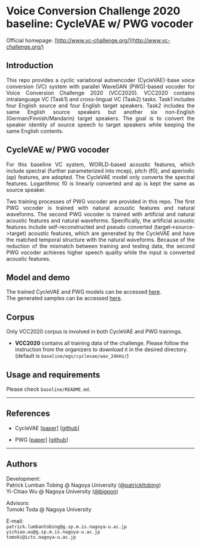 # Voice Conversion Challenge 2020 baseline: CycleVAE w/ PWG vocoder

Official homepage: [http://www.vc-challenge.org/](http://www.vc-challenge.org/)

## Introduction

<p align="justify"> 
This repo provides a cyclic variational autoencoder (CycleVAE)-base voice conversion (VC) system with parallel WaveGAN (PWG)-based vocoder for Voice Conversion Challenge 2020 (VCC2020). VCC2020 contains intralanguage VC (Task1) and cross-lingual VC (Task2) tasks. Task1 includes four English source and four English target speakers. Task2 includes the same English source speakers but another six non-English (German/Finnish/Mandarin) target speakers. The goal is to convert the speaker identity of source speech to target speakers while keeping the same English contents. 
</p>

## CycleVAE w/ PWG vocoder

<p align="justify"> 
For this baseline VC system, WORLD-based acoustic features, which include spectral (further parameterized into mcep), pitch (f0), and aperiodic (ap) features, are adopted. The CycleVAE model only converts the spectral features. Logarithmic f0 is linearly converted and ap is kept the same as source speaker. 
</p>

<p align="justify"> 
Two training processes of PWG vocoder are provided in this repo. The first PWG vocoder is trained with natural acoustic features and natural waveforms. The second PWG vocoder is trained with artificial and natural acoustic features and natural waveforms. Specifically, the artificial acoustic features include self-reconstructed and pseudo converted (target->source->target) acoustic features, which are generated by the CycleVAE and have the matched temporal structure with the natural waveforms. Because of the reduction of the mismatch between training and testing data, the second PWG vocoder achieves higher speech quality while the input is converted acoustic features.
</p>  

## Model and demo 

The trained CycleVAE and PWG models can be accessed [here](https://drive.google.com/drive/folders/1OLdzE6rX_UBtlyUh0XDVCbz28xPFcpxz?usp=sharing).  
The generated samples can be accessed [here](https://drive.google.com/drive/folders/1DD7IVLDCPHi7S8flgLvzx-YPCR7GACzV?usp=sharing).


## Corpus

Only VCC2020 corpus is involved in both CycleVAE and PWG trainings.

- **VCC2020** contains all training data of the challenge. Please follow the instruction from the organizers to download it in the desired directory. (default is `baseline/egs/cyclevae/wav_24kHz/`)

## Usage and requirements

Please check `baseline/README.md`.


---
## References

* CycleVAE [[paper]](https://arxiv.org/abs/1907.10185) [[github]](https://github.com/patrickltobing/cyclevae-vc)

* PWG [[paper]](https://arxiv.org/abs/1910.11480) [[github]](https://github.com/kan-bayashi/ParallelWaveGAN)


---
## Authors

Development:   
Patrick Lumban Tobing @ Nagoya University ([@patrickltobing](https://github.com/patrickltobing))  
Yi-Chiao Wu @ Nagoya University ([@bigpon](https://github.com/bigpon))  

Advisors:  
Tomoki Toda @ Nagoya University

E-mail:  
`patrick.lumbantobing@g.sp.m.is.nagoya-u.ac.jp`  
`yichiao.wu@g.sp.m.is.nagoya-u.ac.jp`  
`tomoki@icts.nagoya-u.ac.jp`


